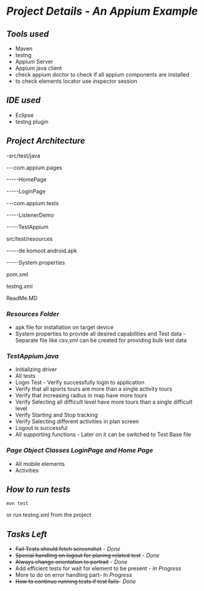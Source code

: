 # *Project Details - An Appium Example*
## *Tools used* 
- Maven
- testng
- Appium Server
- Appium java client
- check appium doctor to check if all appium components are installed 
- to check elements locator use inspector session 

## *IDE used*
- Eclipse 
- testng plugin

## *Project Architecture* 
-src/test/java

---com.appium.pages

-----HomePage

-----LoginPage

---com.appium.tests

-----ListenerDemo

-----TestAppium

src/test/resources

-----de.komoot.android.apk

-----System.properties

pom.xml

testng.xml

ReadMe.MD


### *Resources Folder* 
- apk file for installation on target device 
- System properties to provide all desired capabilities and Test data - Separate file like csv,xml can be created for providing bulk test data

### *TestAppium.java*
- Initializing driver 
- All tests 
- Login Test - Verify successfully login to application 
- Verify that all sports tours are more than a single activity tours 
- Verify that increasing radius in map have more tours 
- Verify Selecting all difficult level have more tours than a single difficult level 
- Verify Starting and Stop tracking 
- Verify Selecting different activities in plan screen
- Logout is successful
- All supporting functions - Later on it can be switched to Test Base file 

### *Page Object Classes LoginPage and Home Page* 
- All mobile elements 
- Activities

## *How to run tests* 
```
mvn test
```

or run testng.xml from the project

## *Tasks Left* 
- ~~Fail Tests should fetch screenshot~~ - *Done*
- ~~Special handling on logout for planing related test~~ - *Done*
- ~~Always change orientation to portrait~~ - *Done*
- Add efficient tests for wait for element to be present - *In Progress* 
- More to do on error handling part- *In Progress*
- ~~How to continue running tests if test fails~~- *Done*
 

